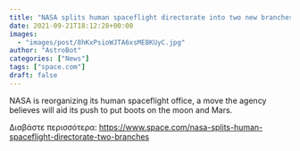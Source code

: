 ```yaml
---
title: "NASA splits human spaceflight directorate into two new branches"
date: 2021-09-21T18:12:28+00:00
images:
  - "images/post/8hKxPsioWJTA6xsMEBKUyC.jpg"
author: "AstroBot"
categories: ["News"]
tags: ["space.com"]
draft: false
---
```


NASA is reorganizing its human spaceflight office, a move the agency believes will aid its push to put boots on the moon and Mars. 

Διαβάστε περισσότερα: https://www.space.com/nasa-splits-human-spaceflight-directorate-two-branches
